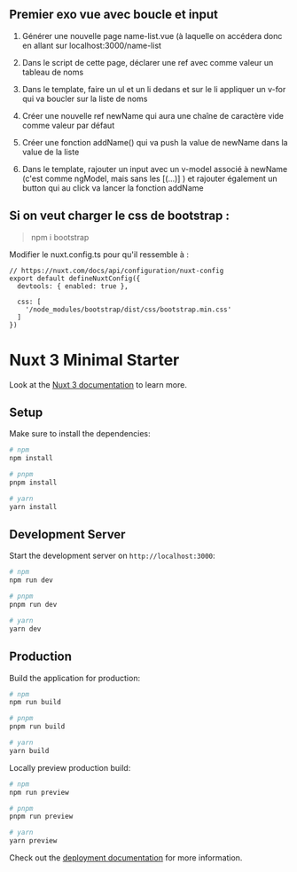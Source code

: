 ## Premier exo vue avec boucle et input

1. Générer une nouvelle page name-list.vue (à laquelle on accédera donc en allant sur localhost:3000/name-list
	
2. Dans le script de cette page, déclarer une ref avec comme valeur un tableau de noms 
	
3. Dans le template, faire un ul et un li dedans et sur le li appliquer un v-for qui va boucler sur la liste de noms
	
4. Créer une nouvelle ref newName qui aura une chaîne de caractère vide comme valeur par défaut
	
5. Créer une fonction addName() qui va push la value de newName dans la value de la liste
	
6. Dans le template, rajouter un input avec un v-model associé à newName (c'est comme ngModel, mais sans les [(...)] ) et rajouter également un button qui au click va lancer la fonction addName

## Si on veut charger le css de bootstrap :
> npm i bootstrap
	
Modifier le nuxt.config.ts pour qu'il ressemble à :
	
	// https://nuxt.com/docs/api/configuration/nuxt-config
	export default defineNuxtConfig({
	  devtools: { enabled: true },
	  
	  css: [
	    '/node_modules/bootstrap/dist/css/bootstrap.min.css'
	  ]
	})






# Nuxt 3 Minimal Starter

Look at the [Nuxt 3 documentation](https://nuxt.com/docs/getting-started/introduction) to learn more.

## Setup

Make sure to install the dependencies:

```bash
# npm
npm install

# pnpm
pnpm install

# yarn
yarn install
```

## Development Server

Start the development server on `http://localhost:3000`:

```bash
# npm
npm run dev

# pnpm
pnpm run dev

# yarn
yarn dev
```

## Production

Build the application for production:

```bash
# npm
npm run build

# pnpm
pnpm run build

# yarn
yarn build
```

Locally preview production build:

```bash
# npm
npm run preview

# pnpm
pnpm run preview

# yarn
yarn preview
```

Check out the [deployment documentation](https://nuxt.com/docs/getting-started/deployment) for more information.
